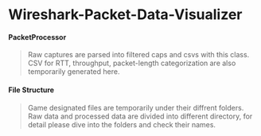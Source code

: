 # Wireshark-Packet-Data-Visualizer
#### PacketProcessor
> Raw captures are parsed into filtered caps and csvs with this class. CSV for RTT, throughput, packet-length categorization are also temporarily generated here.

#### File Structure
> Game designated files are temporarily under their diffrent folders. Raw data and processed data are divided into different directory, for detail please dive into the folders and check their names.
